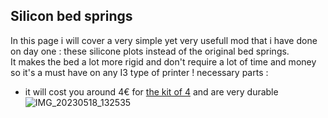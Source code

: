 Silicon bed springs
---
In this page i will cover a very simple yet very usefull mod that i have done on day one :
these silicone plots instead of the original bed springs.  
It makes the bed a lot more rigid and don't require a lot of time and money so it's a must have on any I3 type of printer !
necessary parts :
- it will cost you around 4€ for [the kit of 4](https://fr.aliexpress.com/item/1005001823789355.html?spm=a2g0o.productlist.main.9.620968f6QiEx4y&algo_pvid=6021ce40-1ad5-4f33-9a33-aebe390a4d5e&aem_p4p_detail=202305180339007188487003745130006497027&algo_exp_id=6021ce40-1ad5-4f33-9a33-aebe390a4d5e-4&pdp_npi=3%40dis%21EUR%213.89%210.49%21%21%21%21%21%402100b18f16844063405771929d078a%2112000017750579264%21sea%21FR%210&curPageLogUid=5XrOPn1aMXjs&ad_pvid=202305180339007188487003745130006497027_1&ad_pvid=202305180339007188487003745130006497027_1) and are very durable
![IMG_20230518_132535](https://github.com/polotinkering/optimal-ender3/assets/133749952/eb3132d5-07d0-46fd-a8f2-552d4858d924)
